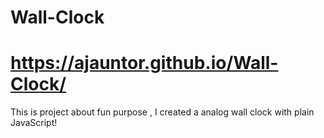 # Wall-Clock
# https://ajauntor.github.io/Wall-Clock/
This is project about fun purpose , I created a analog wall clock with plain JavaScript!

